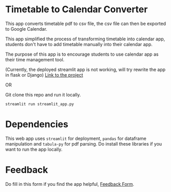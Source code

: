 # Timetable to Calendar Converter

This app converts timetable pdf to csv file, the csv file can then be exported to Google Calendar.

This app simplified the process of transforming timetable into calendar app, students don't have to add timetable manually into their calendar app.

The purpose of this app is to encourage students to use calendar app as their time management tool.

(Currently, the deployed streamlit app is not working, will try rewrite the app in flask or Django)
[Link to the project](https://share.streamlit.io/ganthology/timetable-to-calendar/main)

OR

Git clone this repo and run it locally.

```streamlit run streamlit_app.py```

# Dependencies
This web app uses ```streamlit``` for deployment, ```pandas``` for dataframe manipulation and ```tabula-py``` for pdf parsing. Do install these libraries if you want to run the app locally.

# Feedback
Do fill in this form if you find the app helpful, [Feedback Form](https://forms.gle/3DLemvUE5FNzBJws8).
